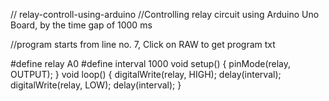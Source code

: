 // relay-controll-using-arduino
//Controlling relay circuit using  Arduino Uno Board, by the time gap of 1000 ms

//program starts from line no. 7, Click on RAW to get program txt


#define relay A0
#define interval 1000
void setup() {
  pinMode(relay, OUTPUT);
}
void loop()
{
   digitalWrite(relay, HIGH);
   delay(interval);
   digitalWrite(relay, LOW);
   delay(interval);
}
